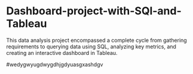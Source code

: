 # Dashboard-project-with-SQl-and-Tableau
This data analysis project encompassed a complete cycle from gathering requirements to querying data using SQL, analyzing key metrics, and creating an interactive dashboard in Tableau.

#wedygwyugdwygdhjgdyuasgxashdgv
